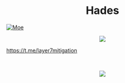 <h1 align="center">Hades</h1>
<a href="https://github.com/2bap"></a>

[![Moe](https://count.ahwa.cc/SunDoge:moe-counter-cf?theme=rule34)](https://cant.rest/)
<br>
<p align="center">
    <img src="https://skillicons.dev/icons?i=py,html,css,js,git">
</p>

https://t.me/layer7mitigation

<br>

<p align="center">
  <img src="https://github-readme-stats.vercel.app/api/?username=2bap&title_color=674fc9&text_color=9f9f9f&show_icons=true&bg_color=00000000&hide_border=true&icon_color=674fc9&hide_title=true&count_private=true">
</p>
